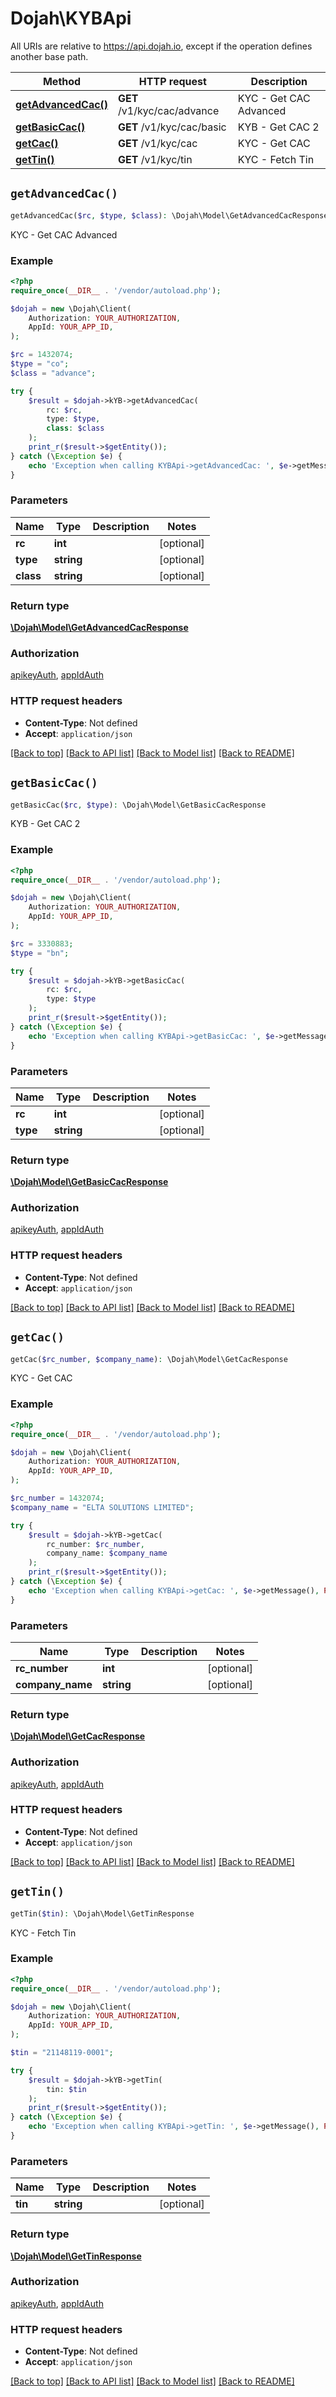 # Dojah\KYBApi

All URIs are relative to https://api.dojah.io, except if the operation defines another base path.

| Method | HTTP request | Description |
| ------------- | ------------- | ------------- |
| [**getAdvancedCac()**](KYBApi.md#getAdvancedCac) | **GET** /v1/kyc/cac/advance | KYC - Get CAC Advanced |
| [**getBasicCac()**](KYBApi.md#getBasicCac) | **GET** /v1/kyc/cac/basic | KYB - Get CAC 2 |
| [**getCac()**](KYBApi.md#getCac) | **GET** /v1/kyc/cac | KYC - Get CAC |
| [**getTin()**](KYBApi.md#getTin) | **GET** /v1/kyc/tin | KYC - Fetch Tin |


## `getAdvancedCac()`

```php
getAdvancedCac($rc, $type, $class): \Dojah\Model\GetAdvancedCacResponse
```

KYC - Get CAC Advanced

### Example

```php
<?php
require_once(__DIR__ . '/vendor/autoload.php');

$dojah = new \Dojah\Client(
    Authorization: YOUR_AUTHORIZATION,
    AppId: YOUR_APP_ID,
);

$rc = 1432074;
$type = "co";
$class = "advance";

try {
    $result = $dojah->kYB->getAdvancedCac(
        rc: $rc, 
        type: $type, 
        class: $class
    );
    print_r($result->$getEntity());
} catch (\Exception $e) {
    echo 'Exception when calling KYBApi->getAdvancedCac: ', $e->getMessage(), PHP_EOL;
}
```

### Parameters

| Name | Type | Description  | Notes |
| ------------- | ------------- | ------------- | ------------- |
| **rc** | **int**|  | [optional] |
| **type** | **string**|  | [optional] |
| **class** | **string**|  | [optional] |

### Return type

[**\Dojah\Model\GetAdvancedCacResponse**](../Model/GetAdvancedCacResponse.md)

### Authorization

[apikeyAuth](../../README.md#apikeyAuth), [appIdAuth](../../README.md#appIdAuth)

### HTTP request headers

- **Content-Type**: Not defined
- **Accept**: `application/json`

[[Back to top]](#) [[Back to API list]](../../README.md#endpoints)
[[Back to Model list]](../../README.md#models)
[[Back to README]](../../README.md)

## `getBasicCac()`

```php
getBasicCac($rc, $type): \Dojah\Model\GetBasicCacResponse
```

KYB - Get CAC 2

### Example

```php
<?php
require_once(__DIR__ . '/vendor/autoload.php');

$dojah = new \Dojah\Client(
    Authorization: YOUR_AUTHORIZATION,
    AppId: YOUR_APP_ID,
);

$rc = 3330883;
$type = "bn";

try {
    $result = $dojah->kYB->getBasicCac(
        rc: $rc, 
        type: $type
    );
    print_r($result->$getEntity());
} catch (\Exception $e) {
    echo 'Exception when calling KYBApi->getBasicCac: ', $e->getMessage(), PHP_EOL;
}
```

### Parameters

| Name | Type | Description  | Notes |
| ------------- | ------------- | ------------- | ------------- |
| **rc** | **int**|  | [optional] |
| **type** | **string**|  | [optional] |

### Return type

[**\Dojah\Model\GetBasicCacResponse**](../Model/GetBasicCacResponse.md)

### Authorization

[apikeyAuth](../../README.md#apikeyAuth), [appIdAuth](../../README.md#appIdAuth)

### HTTP request headers

- **Content-Type**: Not defined
- **Accept**: `application/json`

[[Back to top]](#) [[Back to API list]](../../README.md#endpoints)
[[Back to Model list]](../../README.md#models)
[[Back to README]](../../README.md)

## `getCac()`

```php
getCac($rc_number, $company_name): \Dojah\Model\GetCacResponse
```

KYC - Get CAC

### Example

```php
<?php
require_once(__DIR__ . '/vendor/autoload.php');

$dojah = new \Dojah\Client(
    Authorization: YOUR_AUTHORIZATION,
    AppId: YOUR_APP_ID,
);

$rc_number = 1432074;
$company_name = "ELTA SOLUTIONS LIMITED";

try {
    $result = $dojah->kYB->getCac(
        rc_number: $rc_number, 
        company_name: $company_name
    );
    print_r($result->$getEntity());
} catch (\Exception $e) {
    echo 'Exception when calling KYBApi->getCac: ', $e->getMessage(), PHP_EOL;
}
```

### Parameters

| Name | Type | Description  | Notes |
| ------------- | ------------- | ------------- | ------------- |
| **rc_number** | **int**|  | [optional] |
| **company_name** | **string**|  | [optional] |

### Return type

[**\Dojah\Model\GetCacResponse**](../Model/GetCacResponse.md)

### Authorization

[apikeyAuth](../../README.md#apikeyAuth), [appIdAuth](../../README.md#appIdAuth)

### HTTP request headers

- **Content-Type**: Not defined
- **Accept**: `application/json`

[[Back to top]](#) [[Back to API list]](../../README.md#endpoints)
[[Back to Model list]](../../README.md#models)
[[Back to README]](../../README.md)

## `getTin()`

```php
getTin($tin): \Dojah\Model\GetTinResponse
```

KYC - Fetch Tin

### Example

```php
<?php
require_once(__DIR__ . '/vendor/autoload.php');

$dojah = new \Dojah\Client(
    Authorization: YOUR_AUTHORIZATION,
    AppId: YOUR_APP_ID,
);

$tin = "21148119-0001";

try {
    $result = $dojah->kYB->getTin(
        tin: $tin
    );
    print_r($result->$getEntity());
} catch (\Exception $e) {
    echo 'Exception when calling KYBApi->getTin: ', $e->getMessage(), PHP_EOL;
}
```

### Parameters

| Name | Type | Description  | Notes |
| ------------- | ------------- | ------------- | ------------- |
| **tin** | **string**|  | [optional] |

### Return type

[**\Dojah\Model\GetTinResponse**](../Model/GetTinResponse.md)

### Authorization

[apikeyAuth](../../README.md#apikeyAuth), [appIdAuth](../../README.md#appIdAuth)

### HTTP request headers

- **Content-Type**: Not defined
- **Accept**: `application/json`

[[Back to top]](#) [[Back to API list]](../../README.md#endpoints)
[[Back to Model list]](../../README.md#models)
[[Back to README]](../../README.md)
